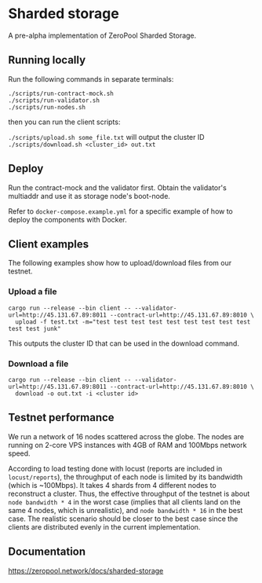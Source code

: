 # Sharded storage

A pre-alpha implementation of ZeroPool Sharded Storage.

## Running locally

Run the following commands in separate terminals:

`./scripts/run-contract-mock.sh`\
`./scripts/run-validator.sh`\
`./scripts/run-nodes.sh`

then you can run the client scripts:

`./scripts/upload.sh some_file.txt` will output the cluster ID\
`./scripts/download.sh <cluster_id> out.txt`

## Deploy

Run the contract-mock and the validator first. Obtain the validator's multiaddr and use it as storage node's
boot-node.

Refer to `docker-compose.example.yml` for a specific example of how to deploy the components with Docker.

## Client examples

The following examples show how to upload/download files from our testnet.

### Upload a file

```
cargo run --release --bin client -- --validator-url=http://45.131.67.89:8011 --contract-url=http://45.131.67.89:8010 \
  upload -f test.txt -m="test test test test test test test test test test test junk"
```

This outputs the cluster ID that can be used in the download command.

### Download a file

```
cargo run --release --bin client -- --validator-url=http://45.131.67.89:8011 --contract-url=http://45.131.67.89:8010 \
  download -o out.txt -i <cluster id>
```

## Testnet performance

We run a network of 16 nodes scattered across the globe. The nodes are running on 2-core VPS instances with 4GB of RAM
and 100Mbps network speed.

According to load testing done with locust (reports are included in `locust/reports`), the throughput of each node is
limited by its bandwidth (which is ~100Mbps).
It takes 4 shards from 4 different nodes to reconstruct a cluster.
Thus, the effective throughput of the testnet is about `node bandwidth * 4` in the worst case (implies that all clients
land on the same 4 nodes, which is unrealistic), and `node bandwidth * 16`
in the best case. The realistic scenario should be closer to the best case since the clients are distributed evenly in
the current implementation.

## Documentation

https://zeropool.network/docs/sharded-storage